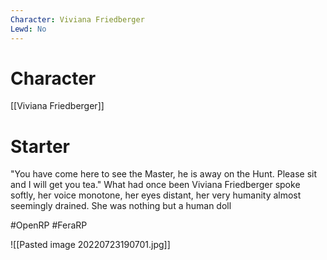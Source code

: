 ```yaml
---
Character: Viviana Friedberger
Lewd: No
---
```

# Character
[[Viviana Friedberger]]

# Starter
"You have come here to see the Master, he is away on the Hunt. Please sit and I will get you tea."  What had once been Viviana Friedberger spoke softly, her voice monotone, her eyes distant, her very humanity almost seemingly drained. She was nothing but a human doll

#OpenRP #FeraRP

![[Pasted image 20220723190701.jpg]]